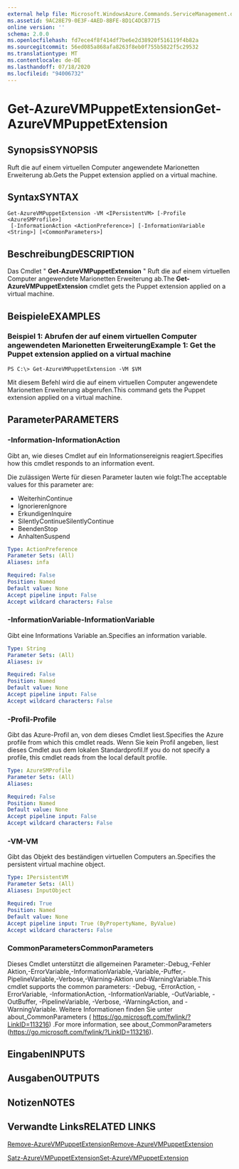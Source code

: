 ```yaml
---
external help file: Microsoft.WindowsAzure.Commands.ServiceManagement.dll-Help.xml
ms.assetid: 9AC28E79-0E3F-4AED-8BFE-8D1C4DCB7715
online version: ''
schema: 2.0.0
ms.openlocfilehash: fd7ece4f8f414df7be6e2d38920f516119f4b82a
ms.sourcegitcommit: 56ed085a868afa8263f8eb0f755b5822f5c29532
ms.translationtype: MT
ms.contentlocale: de-DE
ms.lasthandoff: 07/18/2020
ms.locfileid: "94006732"
---
```

# <span data-ttu-id="1c41a-101">Get-AzureVMPuppetExtension</span><span class="sxs-lookup"><span data-stu-id="1c41a-101">Get-AzureVMPuppetExtension</span></span>

## <span data-ttu-id="1c41a-102">Synopsis</span><span class="sxs-lookup"><span data-stu-id="1c41a-102">SYNOPSIS</span></span>
<span data-ttu-id="1c41a-103">Ruft die auf einem virtuellen Computer angewendete Marionetten Erweiterung ab.</span><span class="sxs-lookup"><span data-stu-id="1c41a-103">Gets the Puppet extension applied on a virtual machine.</span></span>

## <span data-ttu-id="1c41a-104">Syntax</span><span class="sxs-lookup"><span data-stu-id="1c41a-104">SYNTAX</span></span>

```
Get-AzureVMPuppetExtension -VM <IPersistentVM> [-Profile <AzureSMProfile>]
 [-InformationAction <ActionPreference>] [-InformationVariable <String>] [<CommonParameters>]
```

## <span data-ttu-id="1c41a-105">Beschreibung</span><span class="sxs-lookup"><span data-stu-id="1c41a-105">DESCRIPTION</span></span>
<span data-ttu-id="1c41a-106">Das Cmdlet " **Get-AzureVMPuppetExtension** " Ruft die auf einem virtuellen Computer angewendete Marionetten Erweiterung ab.</span><span class="sxs-lookup"><span data-stu-id="1c41a-106">The **Get-AzureVMPuppetExtension** cmdlet gets the Puppet extension applied on a virtual machine.</span></span>

## <span data-ttu-id="1c41a-107">Beispiele</span><span class="sxs-lookup"><span data-stu-id="1c41a-107">EXAMPLES</span></span>

### <span data-ttu-id="1c41a-108">Beispiel 1: Abrufen der auf einem virtuellen Computer angewendeten Marionetten Erweiterung</span><span class="sxs-lookup"><span data-stu-id="1c41a-108">Example 1: Get the Puppet extension applied on a virtual machine</span></span>
```
PS C:\> Get-AzureVMPuppetExtension -VM $VM
```

<span data-ttu-id="1c41a-109">Mit diesem Befehl wird die auf einem virtuellen Computer angewendete Marionetten Erweiterung abgerufen.</span><span class="sxs-lookup"><span data-stu-id="1c41a-109">This command gets the Puppet extension applied on a virtual machine.</span></span>

## <span data-ttu-id="1c41a-110">Parameter</span><span class="sxs-lookup"><span data-stu-id="1c41a-110">PARAMETERS</span></span>

### <span data-ttu-id="1c41a-111">-Information</span><span class="sxs-lookup"><span data-stu-id="1c41a-111">-InformationAction</span></span>
<span data-ttu-id="1c41a-112">Gibt an, wie dieses Cmdlet auf ein Informationsereignis reagiert.</span><span class="sxs-lookup"><span data-stu-id="1c41a-112">Specifies how this cmdlet responds to an information event.</span></span>

<span data-ttu-id="1c41a-113">Die zulässigen Werte für diesen Parameter lauten wie folgt:</span><span class="sxs-lookup"><span data-stu-id="1c41a-113">The acceptable values for this parameter are:</span></span>

- <span data-ttu-id="1c41a-114">Weiterhin</span><span class="sxs-lookup"><span data-stu-id="1c41a-114">Continue</span></span>
- <span data-ttu-id="1c41a-115">Ignorieren</span><span class="sxs-lookup"><span data-stu-id="1c41a-115">Ignore</span></span>
- <span data-ttu-id="1c41a-116">Erkundigen</span><span class="sxs-lookup"><span data-stu-id="1c41a-116">Inquire</span></span>
- <span data-ttu-id="1c41a-117">SilentlyContinue</span><span class="sxs-lookup"><span data-stu-id="1c41a-117">SilentlyContinue</span></span>
- <span data-ttu-id="1c41a-118">Beenden</span><span class="sxs-lookup"><span data-stu-id="1c41a-118">Stop</span></span>
- <span data-ttu-id="1c41a-119">Anhalten</span><span class="sxs-lookup"><span data-stu-id="1c41a-119">Suspend</span></span>

```yaml
Type: ActionPreference
Parameter Sets: (All)
Aliases: infa

Required: False
Position: Named
Default value: None
Accept pipeline input: False
Accept wildcard characters: False
```

### <span data-ttu-id="1c41a-120">-InformationVariable</span><span class="sxs-lookup"><span data-stu-id="1c41a-120">-InformationVariable</span></span>
<span data-ttu-id="1c41a-121">Gibt eine Informations Variable an.</span><span class="sxs-lookup"><span data-stu-id="1c41a-121">Specifies an information variable.</span></span>

```yaml
Type: String
Parameter Sets: (All)
Aliases: iv

Required: False
Position: Named
Default value: None
Accept pipeline input: False
Accept wildcard characters: False
```

### <span data-ttu-id="1c41a-122">-Profil</span><span class="sxs-lookup"><span data-stu-id="1c41a-122">-Profile</span></span>
<span data-ttu-id="1c41a-123">Gibt das Azure-Profil an, von dem dieses Cmdlet liest.</span><span class="sxs-lookup"><span data-stu-id="1c41a-123">Specifies the Azure profile from which this cmdlet reads.</span></span>
<span data-ttu-id="1c41a-124">Wenn Sie kein Profil angeben, liest dieses Cmdlet aus dem lokalen Standardprofil.</span><span class="sxs-lookup"><span data-stu-id="1c41a-124">If you do not specify a profile, this cmdlet reads from the local default profile.</span></span>

```yaml
Type: AzureSMProfile
Parameter Sets: (All)
Aliases: 

Required: False
Position: Named
Default value: None
Accept pipeline input: False
Accept wildcard characters: False
```

### <span data-ttu-id="1c41a-125">-VM</span><span class="sxs-lookup"><span data-stu-id="1c41a-125">-VM</span></span>
<span data-ttu-id="1c41a-126">Gibt das Objekt des beständigen virtuellen Computers an.</span><span class="sxs-lookup"><span data-stu-id="1c41a-126">Specifies the persistent virtual machine object.</span></span>

```yaml
Type: IPersistentVM
Parameter Sets: (All)
Aliases: InputObject

Required: True
Position: Named
Default value: None
Accept pipeline input: True (ByPropertyName, ByValue)
Accept wildcard characters: False
```

### <span data-ttu-id="1c41a-127">CommonParameters</span><span class="sxs-lookup"><span data-stu-id="1c41a-127">CommonParameters</span></span>
<span data-ttu-id="1c41a-128">Dieses Cmdlet unterstützt die allgemeinen Parameter:-Debug,-Fehler Aktion,-ErrorVariable,-InformationVariable,-Variable,-Puffer,-PipelineVariable,-Verbose,-Warning-Aktion und-WarningVariable.</span><span class="sxs-lookup"><span data-stu-id="1c41a-128">This cmdlet supports the common parameters: -Debug, -ErrorAction, -ErrorVariable, -InformationAction, -InformationVariable, -OutVariable, -OutBuffer, -PipelineVariable, -Verbose, -WarningAction, and -WarningVariable.</span></span> <span data-ttu-id="1c41a-129">Weitere Informationen finden Sie unter about_CommonParameters ( https://go.microsoft.com/fwlink/?LinkID=113216) .</span><span class="sxs-lookup"><span data-stu-id="1c41a-129">For more information, see about_CommonParameters (https://go.microsoft.com/fwlink/?LinkID=113216).</span></span>

## <span data-ttu-id="1c41a-130">Eingaben</span><span class="sxs-lookup"><span data-stu-id="1c41a-130">INPUTS</span></span>

## <span data-ttu-id="1c41a-131">Ausgaben</span><span class="sxs-lookup"><span data-stu-id="1c41a-131">OUTPUTS</span></span>

## <span data-ttu-id="1c41a-132">Notizen</span><span class="sxs-lookup"><span data-stu-id="1c41a-132">NOTES</span></span>

## <span data-ttu-id="1c41a-133">Verwandte Links</span><span class="sxs-lookup"><span data-stu-id="1c41a-133">RELATED LINKS</span></span>

[<span data-ttu-id="1c41a-134">Remove-AzureVMPuppetExtension</span><span class="sxs-lookup"><span data-stu-id="1c41a-134">Remove-AzureVMPuppetExtension</span></span>](./Remove-AzureVMPuppetExtension.md)

[<span data-ttu-id="1c41a-135">Satz-AzureVMPuppetExtension</span><span class="sxs-lookup"><span data-stu-id="1c41a-135">Set-AzureVMPuppetExtension</span></span>](./Set-AzureVMPuppetExtension.md)



